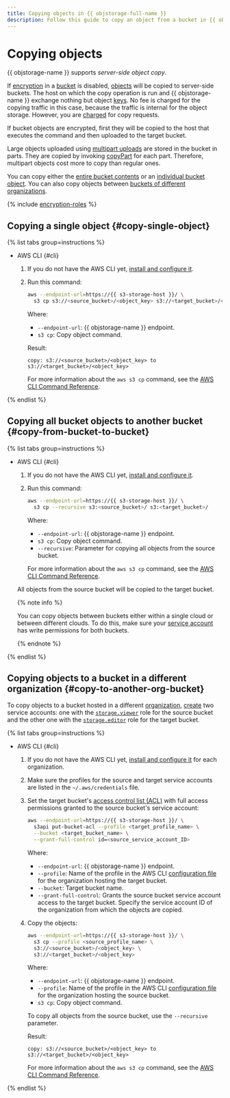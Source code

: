 ```yaml
---
title: Copying objects in {{ objstorage-full-name }}
description: Follow this guide to copy an object from a bucket in {{ objstorage-name }}.
---
```


# Copying objects

{{ objstorage-name }} supports _server-side object copy_.

If [encryption](../../concepts/encryption.md) in a [bucket](../../concepts/bucket.md) is disabled, [objects](../../concepts/object.md) will be copied to server-side buckets. The host on which the copy operation is run and {{ objstorage-name }} exchange nothing but object [keys](../../concepts/object.md#key). No fee is charged for the copying traffic in this case, because the traffic is internal for the object storage. However, you are [charged](../../pricing.md#prices-operations) for copy requests.

If bucket objects are encrypted, first they will be copied to the host that executes the command and then uploaded to the target bucket.

Large objects uploaded using [multipart uploads](../../concepts/multipart.md) are stored in the bucket in parts. They are copied by invoking [copyPart](../../s3/api-ref/multipart/copypart.md) for each part. Therefore, multipart objects cost more to copy than regular ones.

You can copy either the [entire bucket contents](#copy-from-bucket-to-bucket) or an [individual bucket object](#copy-single-object). You can also copy objects between [buckets of different organizations](#copy-to-another-org-bucket).


{% include [encryption-roles](../../../_includes/storage/encryption-roles.md) %}


## Copying a single object {#copy-single-object}

{% list tabs group=instructions %}

- AWS CLI {#cli}

  1. If you do not have the AWS CLI yet, [install and configure it](../../tools/aws-cli.md).
  1. Run this command:

      ```bash
      aws --endpoint-url=https://{{ s3-storage-host }}/ \
        s3 cp s3://<source_bucket>/<object_key> s3://<target_bucket>/<object_key>
      ```

      Where:

      * `--endpoint-url`: {{ objstorage-name }} endpoint.
      * `s3 cp`: Copy object command.

      Result:

      ```text
      copy: s3://<source_bucket>/<object_key> to s3://<target_bucket>/<object_key>
      ```

      For more information about the `aws s3 cp` command, see the [AWS CLI Command Reference](https://awscli.amazonaws.com/v2/documentation/api/latest/reference/sns/publish.html).

{% endlist %}

## Copying all bucket objects to another bucket {#copy-from-bucket-to-bucket}

{% list tabs group=instructions %}

- AWS CLI {#cli}

  1. If you do not have the AWS CLI yet, [install and configure it](../../tools/aws-cli.md).
  1. Run this command:

      ```bash
      aws --endpoint-url=https://{{ s3-storage-host }}/ \
        s3 cp --recursive s3:<source_bucket>/ s3:<target_bucket>/
      ```

      Where:

      * `--endpoint-url`: {{ objstorage-name }} endpoint.
      * `s3 cp`: Copy object command.
      * `--recursive`: Parameter for copying all objects from the source bucket.

      For more information about the `aws s3 cp` command, see the [AWS CLI Command Reference](https://awscli.amazonaws.com/v2/documentation/api/latest/reference/sns/publish.html).

  All objects from the source bucket will be copied to the target bucket.

  {% note info %}

  You can copy objects between buckets either within a single cloud or between different clouds. To do this, make sure your [service account](../../../iam/concepts/users/service-accounts.md) has write permissions for both buckets.

  {% endnote %}


{% endlist %}

## Copying objects to a bucket in a different organization {#copy-to-another-org-bucket}

To copy objects to a bucket hosted in a different [organization](../../../overview/roles-and-resources.md), [create](../../../iam/operations/sa/create.md) two service accounts: one with the [`storage.viewer`](../../security/index.md#storage-viewer) role for the source bucket and the other one with the [`storage.editor`](../../security/index.md#storage-editor) role for the target bucket.

{% list tabs group=instructions %}

- AWS CLI {#cli}

  1. If you do not have the AWS CLI yet, [install and configure it](../../tools/aws-cli.md) for each organization.
  1. Make sure the profiles for the source and target service accounts are listed in the `~/.aws/credentials` file.
  1. Set the target bucket's [access control list (ACL)](../../concepts/acl.md) with full access permissions granted to the source bucket's service account:

      ```bash
      aws --endpoint-url=https://{{ s3-storage-host }}/ \
        s3api put-bucket-acl --profile <target_profile_name> \
        --bucket <target_bucket_name> \
        --grant-full-control id=<source_service_account_ID>
      ```

      Where:

      * `--endpoint-url`: {{ objstorage-name }} endpoint.
      * `--profile`: Name of the profile in the AWS CLI [configuration file](../../tools/aws-cli.md#config-files) for the organization hosting the target bucket.
      * `--bucket`: Target bucket name.
      * `--grant-full-control`: Grants the source bucket service account access to the target bucket. Specify the service account ID of the organization from which the objects are copied.

  1. Copy the objects:

      ```bash
      aws --endpoint-url=https://{{ s3-storage-host }}/ \
        s3 cp --profile <source_profile_name> \
        s3://<source_bucket>/<object_key> \
        s3://<target_bucket>/<object_key>
      ```

      Where:

      * `--endpoint-url`: {{ objstorage-name }} endpoint.
      * `--profile`: Name of the profile in the AWS CLI [configuration file](../../tools/aws-cli.md#config-files) for the organization hosting the source bucket.
      * `s3 cp`: Copy object command.

      To copy all objects from the source bucket, use the `--recursive` parameter.

      Result:

      ```text
      copy: s3://<source_bucket>/<object_key> to s3://<target_bucket>/<object_key>
      ```

      For more information about the `aws s3 cp` command, see the [AWS CLI Command Reference](https://awscli.amazonaws.com/v2/documentation/api/latest/reference/sns/publish.html).

{% endlist %}
